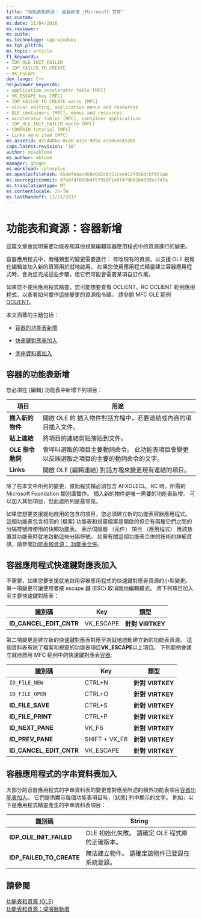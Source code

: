 ```yaml
---
title: "功能表和資源： 容器新增 |Microsoft 文件"
ms.custom: 
ms.date: 11/04/2016
ms.reviewer: 
ms.suite: 
ms.technology: cpp-windows
ms.tgt_pltfrm: 
ms.topic: article
f1_keywords:
- IDP_OLE_INIT_FAILED
- IDP_FAILED_TO_CREATE
- VK_ESCAPE
dev_langs: C++
helpviewer_keywords:
- application accelerator table [MFC]
- VK_ESCAPE key [MFC]
- IDP_FAILED_TO_CREATE macro [MFC]
- visual editing, application menus and resources
- OLE containers [MFC], menus and resources
- accelerator tables [MFC], container applications
- IDP_OLE_INIT_FAILED macro [MFC]
- CONTAIN tutorial [MFC]
- Links menu item [MFC]
ms.assetid: 425448be-8ca0-412e-909a-a3a9ce845288
caps.latest.revision: "10"
author: mikeblome
ms.author: mblome
manager: ghogen
ms.workload: cplusplus
ms.openlocfilehash: 654efeaacd08e0d2c8c51cee012fd58dcbf071ab
ms.sourcegitcommit: 8fa8fdf0fbb4f57950f1e8f4f9b81b4d39ec7d7a
ms.translationtype: MT
ms.contentlocale: zh-TW
ms.lasthandoff: 12/21/2017
---
```

# <a name="menus-and-resources-container-additions"></a>功能表和資源：容器新增
這篇文章會說明需要功能表和其他視覺編輯容器應用程式中的資源進行的變更。  
  
 容器應用程式中，兩種類型的變更需要進行： 修改現有的資源，以支援 OLE 視覺化編輯並加入新的資源用於就地啟用。 如果您使用應用程式精靈建立容器應用程式時，會為您完成這些步驟，但它們可能會需要某項自訂作業。  
  
 如果您不使用應用程式精靈，您可能想要查看 OCLIENT。RC OCLIENT 範例應用程式，以查看如何實作這些變更的資源指令碼。 請參閱 MFC OLE 範例[OCLIENT](../visual-cpp-samples.md)。  
  
 本文涵蓋的主題包括：  
  
-   [容器的功能表新增](#_core_container_menu_additions)  
  
-   [快速鍵對應表加入](#_core_container_application_accelerator_table_additions)  
  
-   [字串資料表加入](#_core_string_table_additions_for_container_applications)  
  
##  <a name="_core_container_menu_additions"></a>容器的功能表新增  
 您必須在 [編輯] 功能表中新增下列項目：  
  
|項目|用途|  
|----------|-------------|  
|**插入新的物件**|開啟 OLE 的 插入物件對話方塊中，若要連結或內嵌的項目插入文件。|  
|**貼上連結**|將項目的連結剪貼簿貼到文件。|  
|**OLE 指令動詞**|會呼叫選取的項目主要動詞命令。 此功能表項目會變更以反映選取之項目的主要的動詞命令的文字。|  
|**Links**|開啟 OLE [編輯連結] 對話方塊來變更現有連結的項目。|  
  
 除了在本文中所列的變更，原始程式檔必須包含 AFXOLECL。RC 時，所需的 Microsoft Foundation 類別庫實作。 插入新的物件是唯一需要的功能表新增。 可以加入其他項目，但此處所列是最常見。  
  
 如果您想要支援就地啟用的包含的項目，您必須建立新的功能表容器應用程式。 這個功能表包含相同的 [檔案] 功能表和視窗檔案是開啟的但它有兩種它們之間的分隔符號時使用的快顯功能表。 表示伺服器 （元件） 項目 （應用程式） 應該放置其功能表時就地啟動這些分隔符號。 如需有關這個功能表合併的技術的詳細資訊，請參閱[功能表和資源： 功能表合併](../mfc/menus-and-resources-menu-merging.md)。  
  
##  <a name="_core_container_application_accelerator_table_additions"></a>容器應用程式快速鍵對應表加入  
 不需要，如果您要支援就地啟用容器應用程式的快速鍵對應表資源的小型變更。 第一項變更可讓使用者按 escape 鍵 (ESC) 取消就地編輯模式。 將下列項目加入至主要快速鍵對應表：  
  
|識別碼|Key|類型|  
|--------|---------|----------|  
|**ID_CANCEL_EDIT_CNTR**|VK_ESCAPE|**針對 VIRTKEY**|  
  
 第二項變更是建立新的快速鍵對應表對應至為就地啟動建立新的功能表資源。 這個資料表有除了檔案和視窗的功能表項目**VK_ESCAPE**以上項目。 下列範例會建立就地啟用 MFC 範例中的快速鍵對應表[容器](../visual-cpp-samples.md):  
  
|識別碼|Key|類型|  
|--------|---------|----------|  
|`ID_FILE_NEW`|CTRL+N|**針對 VIRTKEY**|  
|`ID_FILE_OPEN`|CTRL+O|**針對 VIRTKEY**|  
|**ID_FILE_SAVE**|CTRL+S|**針對 VIRTKEY**|  
|**ID_FILE_PRINT**|CTRL+P|**針對 VIRTKEY**|  
|**ID_NEXT_PANE**|VK_F6|**針對 VIRTKEY**|  
|**ID_PREV_PANE**|SHIFT + VK_F6|**針對 VIRTKEY**|  
|**ID_CANCEL_EDIT_CNTR**|VK_ESCAPE|**針對 VIRTKEY**|  
  
##  <a name="_core_string_table_additions_for_container_applications"></a>容器應用程式的字串資料表加入  
 大部分的容器應用程式的字串資料表的變更會對應至所述的額外功能表項目[容器功能表加入](#_core_container_menu_additions)。 它們提供顯示每個功能表項目時，[狀態] 列中顯示的文字。 例如，以下是應用程式精靈產生的字串資料表項目：  
  
|識別碼|String|  
|--------|------------|  
|**IDP_OLE_INIT_FAILED**|OLE 初始化失敗。 請確定 OLE 程式庫的正確版本。|  
|**IDP_FAILED_TO_CREATE**|無法建立物件。 請確定該物件已登錄在系統登錄。|  
  
## <a name="see-also"></a>請參閱  
 [功能表和資源 (OLE)](../mfc/menus-and-resources-ole.md)   
 [功能表和資源：伺服器新增](../mfc/menus-and-resources-server-additions.md)

